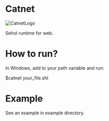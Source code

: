 # Catnet
![CatnetLogo](https://raw.githubusercontent.com/renan-augusto3850/catnet/main/catnet.png)

Sehol runtime for web.
# How to run?
In Windows, add to your path variable and run:

$catnet your_file.shl

# Example
See an example in example directory.
